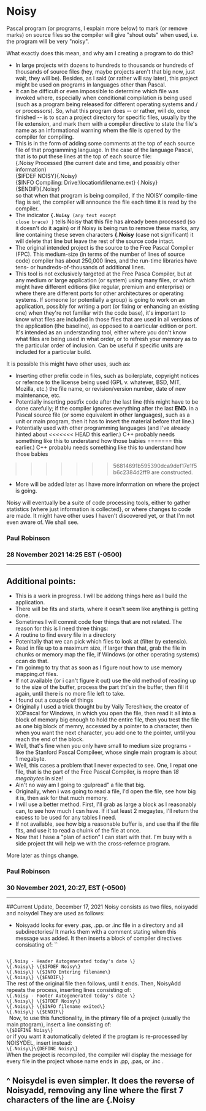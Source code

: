 # Noisy
Pascal program (or programs, I explain more below) to mark (or remove marks) on
source files so the compiler will give "shout outs" when used, i.e. the program
will be very "noisy".

What exactly does this mean, and why am I creating a program to do this?
* In large projects with dozens to hundreds to thousands or hundreds of
thousands of source files (hey, maybe projects aren't that big now, just wait,
they will be). Besides, as I said (or rather will say later), this project might
be used on programs in languages other than Pascal.
* It can be difficult or even impossible to determine which file was invoked
where, especially when conditional compilation is being used (such as a program
being released for different operating systems and / or processors). So, what
this program does -- or rather, will do, once finished -- is to scan a project
directory for specific files, usually by the file extension, and mark them with
a compiler directive to state the file's name as an informational warning whem
the file is opened by the compiler for compiling.
* This is in the form of adding some comments at the top of each source file of
that programming language. In the case of the language Pascal, that is to put
these lines at the top of each source file:  
\{.Noisy Processed (the current date and time, and possibly other information)  
\{$IFDEF NOISY}\{.Noisy}  
\{$INFO Compiling: Drive:\\location\\filename.ext} \{.Noisy}  
\{$ENDIF}\{.Noisy}  
so that when that program is being compiled, if the NOISY compile-time flag is set, the
compiler will announce the file each time it is read by the compiler.
* The indicator <b><code>{.Noisy</code></b><code> (any text except close brace) }</code>
tells Noisy that this file has already been processed (so it doesn't do it again) or if
Noisy is being run to remove these marks, any line containing these seven characters
<b>{.Noisy</b> (case not significant) it will delete that line but leave the rest of the
source code intact.
* The original intended project is the source to the Free Pascal Compiler (FPC). This
medium-size (in terms of the number of lines of source code) compiler has about 250,000
lines, and the run-time libraries have tens- or hundreds-of-thousands of additional
lines.
* This tool is not exclusively targeted at the Free Pasca Compiler, but at any medium or
large application (or system) using many files, or which might have different editions
(like regular, premium and enterprise) or where there are different ports for other
architectures or operating systems. If someone (or potentially a group) is going to work
on an application, possibly for writing a port (or fixing or enhancing an existing one)
when they're not familiar with the code base), it's important to know what files are
included in those files that are used in all versions of the application (the baseline),
as opposed to a oarticular edition or port. It's intended as an understanding tool, either
where you don't know what files are being used in what order, or to refresh your memory as
to the particular order of inclusion. Can be useful if specific units are included for a
particular build.

It is possible this might have other uses, such as:
* Inserting other prefix code in files, such as boilerplate, copyright notices or
refernce to the license being used (GPL v. whatever, BSD, MIT, Mozilla, etc.) the
file name, or revision/version number, date of new maintenance, etc.
* Potentially inserting postfix code after the last line (this might have to be done
carefully; if the compiler ignores everything after the last <b>END.</B> in a Pascal
source file (or some equivalent in other languages), such as a unit or main program,
then it has to insert the material before that line.)
* Potentially used with other programming languages (and I've already hinted about
<<<<<<< HEAD
this earlier.) C++ probably needs something like this to understand how those babies
=======
this earlier.) C++ probablu needs something like this to understand how those babies
>>>>>>> 56814691b595390dca9def17e1f5b6c2384d2ff9
are constructed.
* More will be added later as I have more information on where the project is going.

Noisy will eventually be a suite of code processing tools, either to gather statistics
(where just information is collected}, or where changes to code are made. It might have
other uses I haven't discovered yet, or that I'm not even aware of. We shall see.

### Paul Robinson<br/>
### 28 November 2021 14:25 EST (-0500)

----
## Additional points:
* This is a work in progress. I will be addong things here as I build the application.
* There will be fits and starts, where it oesn't seem like anything is getting done.
* Sometimes I will commit code foer things that are not related. The reason for this is I need three things:
* A routine to find every file in a directory
* Potenitally that we can pick which files to look at (filter by extensio).
* Read in file up to a maximum size, if larger than that, grab the file in chunks or memory map the file, if Windows (or other operating systems) ccan do that.
* I'm goinmg to try that as soon as I figure nout how to use memory mapping.of files.
* If not available (or i can't figure it out) use the old method of reading up to the size of the buffer, process the part tht'sin the buffer, then fill it again, until there is no more file left to take.
* I found out a coupole of things
* Originally I used a trick thought bu by Vaily Tereshkov, the creator of XDPascal for Windows, in which you open the file, then read it all into a block of memory big enough to hold the entire file, then you trest the file as one big block of memry, accessed by a pointer to a character, then when you want the next character, you add one to the pointer, until you reach the end of the block.
* Well, that's fine when you only have small to medium size programs - like the Stanford Pascal Compileer, whose single main program is about 1 megabyte.
* Well, this cases a problem that I never expected to see. One, I repat one file, that is the part of the Free Pascal Compiler, is mopre than _18 megabytes_ in size!
* Ain't no way am I going to :gulpread" a file that big.
* Originally, when i was going to read a file, I'd open the file, see how big it is, then ask for that much memory.
* I will use a better method. First, I'll grab as large a block as I reasonably can, to see how much I csn hsve. If it'sat least 2 megaytes, I'll return the excess to be used for any tables I need.
* If not available, see how big a reasonable buffer is, and use tha if the file fits, and use it to read a chuink of the file at once.
* Now that I hase a "plan of action" I can start with that. I'm busy with a side project tht will help we with the cross-refernce  program.

More later as things change.   
### Paul Robinson   
### 30 November 2021, 20:27, EST (-0500)
----
##Current Update, December 17, 2021
Noisy consists as two files, noisyadd and
noisydel They are used as follows:
* Noisyadd looks for every .pas, .pp. or .inc file
in a directory and all subdirectories/ It marks them
with a comment stating when this message was added.
It then inserts a block of compiler directives
consisating of: ``
<code>
\{.Noisy - Header Autogenerated today's date \}
\{.Noisy\} \{$IFDEF Noisy\}
\{.Noisy\} \{$INFO Entering filename\}
\{.Noisy\} \{$ENDIF\}
</code>
The rest of the original file then follows, until
it ends. Then, NoisyAdd repeats the process,
inserting lines consisting of:
<code>
\{.Noisy - Footer Autogenerated today's date \}
\{.Noisy\} \{$IFDEF Noisy\}
\{.Noisy\} \{$INFO filename exited\}
\{.Noisy\} \{$ENDIF\}
 </code>
Now, to use this functionality, in the ptimary file  
of a project (usually the main ptogram), insert
a line consisting of:
<code>
\{$DEFINE Noisy\}
</code>
or if you want it automatically deleted if the
progtam is re-processed by NOISYDEL, insert instead:
<code>
\{.Noisy\}\{DEFINE Noisy\}
</code>
When the project is recompiled, the compiler will
display the message for every file in the project
whose name ends in .pp, .pas, or .inc .

^ Noisydel is even simpler. It does the reverse of
Noisyadd, removing any line where the first 7 characters
of the line are \{.Noisy
-----
